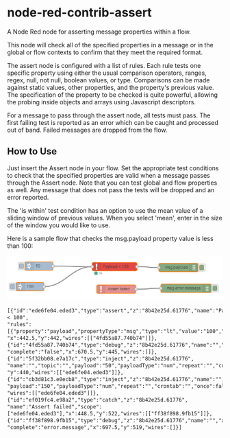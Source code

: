 # node-red-contrib-assert
A Node Red node for asserting message properties within a flow.

This node will check all of the specified properties in a message or in the global or flow contexts
to confirm that they meet the required format.

The assert node is configured with a list of rules.  Each rule tests one specific property using either the usual comparison operators, ranges, regex, null, not null, boolean values, or type.  Comparisons can be made against static values, other properties, and the property's previous value.  The specification of the property to be checked is quite powerful, allowing the probing inside objects and arrays using Javascript descriptors.

For a message to pass through the assert node, all tests must pass.  The first failing test is reported as an error which can be caught and processed out of band.  Failed messages are dropped from the flow.

## How to Use

Just insert the Assert node in your flow.  Set the appropriate test conditions to check that the specified properties are valid when a message passes through the Assert node.  Note that you can test global and flow properties as well.  Any message that does not pass the tests will be dropped and an error reported.

The 'is within' test condition has an option to use the mean value of a sliding window of previous values.  When you select 'mean', enter in the size of the window you would like to use.

Here is a sample flow that checks the msg.payload property value is less than 100:

![Sample Flow](SampleFlow.png)

```
[{"id":"ede6fe04.eded3","type":"assert","z":"8b42e25d.61776","name":"Payload < 100",
"rules":[{"property":"payload","propertyType":"msg","type":"lt","value":"100","valueType":"num"}],
"x":442.5,"y":442,"wires":[["4fd55a87.740b74"]]},
{"id":"4fd55a87.740b74","type":"debug","z":"8b42e25d.61776","name":"","active":true,"console":"false",
"complete":"false","x":670.5,"y":445,"wires":[]},{"id":"5f32bb08.e7a17c","type":"inject","z":"8b42e25d.61776",
"name":"","topic":"","payload":"50","payloadType":"num","repeat":"","crontab":"","once":false,"x":172.5,
"y":440,"wires":[["ede6fe04.eded3"]]},{"id":"cb3d81c3.e0ecb8","type":"inject","z":"8b42e25d.61776","name":"","topic":"",
"payload":"150","payloadType":"num","repeat":"","crontab":"","once":false,"x":140.5,"y":513,
"wires":[["ede6fe04.eded3"]]},{"id":"ef019fc4.e98a2","type":"catch","z":"8b42e25d.61776",
"name":"Assert failed","scope":["ede6fe04.eded3"],"x":448.5,"y":522,"wires":[["ff38f898.9fb15"]]},
{"id":"ff38f898.9fb15","type":"debug","z":"8b42e25d.61776","name":"","active":true,"console":"false",
"complete":"error.message","x":697.5,"y":519,"wires":[]}]
```
